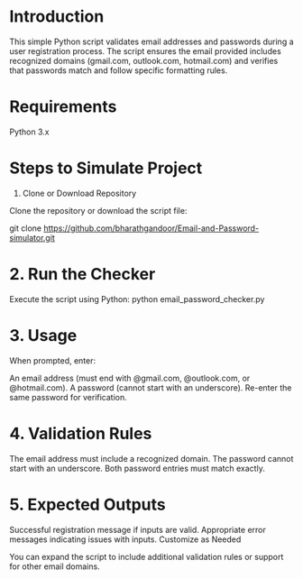 # Introduction

This simple Python script validates email addresses and passwords during a user registration process. The script ensures the email provided includes recognized domains (gmail.com, outlook.com, hotmail.com) and verifies that passwords match and follow specific formatting rules.

# Requirements

Python 3.x

# Steps to Simulate Project

1. Clone or Download Repository

Clone the repository or download the script file:

git clone https://github.com/bharathgandoor/Email-and-Password-simulator.git

# 2. Run the Checker

Execute the script using Python:
python email_password_checker.py

# 3. Usage

When prompted, enter:

An email address (must end with @gmail.com, @outlook.com, or @hotmail.com).
A password (cannot start with an underscore).
Re-enter the same password for verification.

# 4. Validation Rules

The email address must include a recognized domain.
The password cannot start with an underscore.
Both password entries must match exactly.

# 5. Expected Outputs

Successful registration message if inputs are valid.
Appropriate error messages indicating issues with inputs.
Customize as Needed

You can expand the script to include additional validation rules or support for other email domains.

